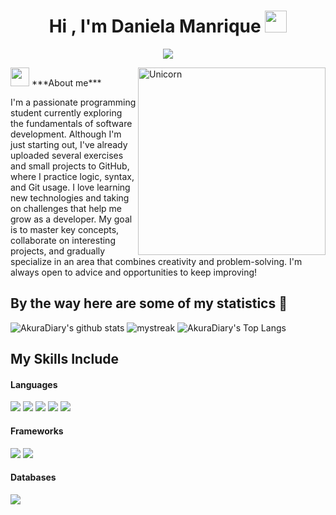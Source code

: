 <h1 align="center"><b>Hi , I'm Daniela Manrique </b><img src="https://media.giphy.com/media/hvRJCLFzcasrR4ia7z/giphy.gif" width="35"></h1>
<p align="center">
  <a href="https://github.com/CodeWhiteWeb/CodeWhiteWeb"><img src="https://readme-typing-svg.herokuapp.com?color=%2336BCF7&center=true&vCenter=true&lines=Hi+%2C+welcome+to+my+Github+page;I+am+a+student;+%3C3"></a>
</p>

<img align="right" width=300px alt="Unicorn" src="https://c.tenor.com/GN73MKBawZYAAAAi/busy-cute.gif" />
<img src="https://media.giphy.com/media/ObNTw8Uzwy6KQ/giphy.gif" width="30px">&nbsp;***About me***

I'm a passionate programming student currently exploring the fundamentals of software development. Although I'm just starting out, I've already uploaded several exercises and small projects to GitHub, where I practice logic, syntax, and Git usage. I love learning new technologies and taking on challenges that help me grow as a developer. My goal is to master key concepts, collaborate on interesting projects, and gradually specialize in an area that combines creativity and problem-solving. I'm always open to advice and opportunities to keep improving!</a>


## By the way here are some of my statistics 🚀
![AkuraDiary's github stats](https://github-readme-stats.vercel.app/api?username=DanielaManriqueMoreno&show_icons=true&theme=tokyonight)
<img src="https://github-readme-streak-stats.herokuapp.com/?user=DanielaManriqueMoreno&theme=tokyonight" alt="mystreak"/>
![AkuraDiary's Top Langs](https://github-readme-stats.vercel.app/api/top-langs/?username=DanielaManriqueMoreno&theme=tokyonight&layout=compact)

## My Skills Include

<h4> Languages </h4>
<span> 
  <img src="https://img.shields.io/badge/HTML5-E34F26?style=for-the-badge&logo=html5&logoColor=white">
  <img src="https://img.shields.io/badge/CSS3-1572B6?style=for-the-badge&logo=css3&logoColor=white">
  <img src="https://img.shields.io/badge/JavaScript-F7DF1E?style=for-the-badge&logo=javascript&logoColor=black">
  <img src="https://img.shields.io/badge/PHP-777BB4?style=for-the-badge&logo=php&logoColor=white">
  <img src=https://img.shields.io/badge/python-3670A0?style=for-the-badge&logo=python&logoColor=ffdd54>
</span>

<h4> Frameworks </h4>
<span>
  <img src="https://img.shields.io/badge/Bootstrap-563D7C?style=for-the-badge&logo=bootstrap&logoColor=white">
    <img src="https://img.shields.io/badge/laravel-%23FF2D20.svg?style=for-the-badge&logo=laravel&logoColor=white">
</span>

<h4> Databases </h4>
<span>
  <img src="https://img.shields.io/badge/MySQL-00000F?style=for-the-badge&logo=mysql&logoColor=white">
</span>

